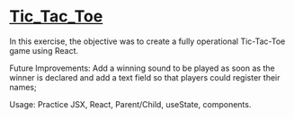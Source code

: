 # [Tic_Tac_Toe](https://danilocanuto.github.io/Tic_Tac_Toe)
<file src="standalone.html"/>

In this exercise, the objective was to create a fully operational Tic-Tac-Toe game using React.

Future Improvements: Add a winning sound to be played as soon as the winner is declared and add a text field so that players could register their names;

Usage: Practice JSX, React, Parent/Child, useState, components.

